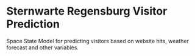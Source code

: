 # Sternwarte Regensburg Visitor Prediction

Space State Model for predicting visitors based on website hits, weather forecast and other variables.
